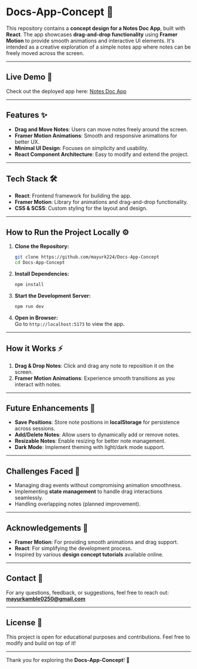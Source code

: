 # **Docs-App-Concept** 📝  

This repository contains a **concept design for a Notes Doc App**, built with **React**. The app showcases **drag-and-drop functionality** using **Framer Motion** to provide smooth animations and interactive UI elements. It's intended as a creative exploration of a simple notes app where notes can be freely moved across the screen.

---

## **Live Demo** 🚀  
Check out the deployed app here: [Notes Doc App](https://docs-app-concept.vercel.app/)  

---

## **Features** ✨  

- **Drag and Move Notes**: Users can move notes freely around the screen.  
- **Framer Motion Animations**: Smooth and responsive animations for better UX.  
- **Minimal UI Design**: Focuses on simplicity and usability.  
- **React Component Architecture**: Easy to modify and extend the project.

---

## **Tech Stack** 🛠️  

- **React**: Frontend framework for building the app.  
- **Framer Motion**: Library for animations and drag-and-drop functionality.  
- **CSS & SCSS**: Custom styling for the layout and design.  

---

## **How to Run the Project Locally** ⚙️  

1. **Clone the Repository:**  
   ```bash
   git clone https://github.com/mayurk224/Docs-App-Concept
   cd Docs-App-Concept
   ```  

2. **Install Dependencies:**  
   ```bash
   npm install
   ```  

3. **Start the Development Server:**  
   ```bash
   npm run dev
   ```  

4. **Open in Browser:**  
   Go to `http://localhost:5173` to view the app.  

---

## **How it Works** ⚡  

1. **Drag & Drop Notes**: Click and drag any note to reposition it on the screen.  
2. **Framer Motion Animations**: Experience smooth transitions as you interact with notes.  

---

## **Future Enhancements** 🚀  

- **Save Positions**: Store note positions in **localStorage** for persistence across sessions.  
- **Add/Delete Notes**: Allow users to dynamically add or remove notes.  
- **Resizable Notes**: Enable resizing for better note management.  
- **Dark Mode**: Implement theming with light/dark mode support.  

---

## **Challenges Faced** 🤯  

- Managing drag events without compromising animation smoothness.  
- Implementing **state management** to handle drag interactions seamlessly.  
- Handling overlapping notes (planned improvement).  

---

## **Acknowledgements** 💙  

- **Framer Motion**: For providing smooth animations and drag support.  
- **React**: For simplifying the development process.  
- Inspired by various **design concept tutorials** available online.  

---

## **Contact** 📧  

For any questions, feedback, or suggestions, feel free to reach out:  
**mayurkamble0250@gmail.com**  

---

## **License** 📝  

This project is open for educational purposes and contributions. Feel free to modify and build on top of it!  

---

Thank you for exploring the **Docs-App-Concept**! 🎉
